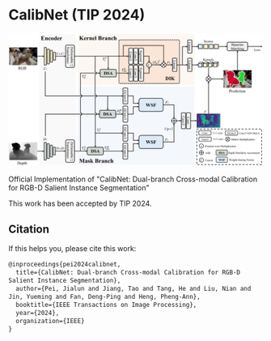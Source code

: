 # CalibNet (TIP 2024)
![CalibNet](assets/pipeline.png)

Official Implementation of "CalibNet: Dual-branch Cross-modal Calibration for RGB-D Salient Instance Segmentation"

This work has been accepted by TIP 2024.

## Citation

If this helps you, please cite this work:

```
@inproceedings{pei2024calibnet,
  title={CalibNet: Dual-branch Cross-modal Calibration for RGB-D Salient Instance Segmentation},
  author={Pei, Jialun and Jiang, Tao and Tang, He and Liu, Nian and Jin, Yueming and Fan, Deng-Ping and Heng, Pheng-Ann},
  booktitle={IEEE Transactions on Image Processing},
  year={2024},
  organization={IEEE}
}
```
